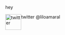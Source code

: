 <p>hey</p>

<p>
<img align="middle" width="50" height="50" src="https://image.flaticon.com/icons/png/512/124/124021.png" alt="twitter" style="float:left;width:50px;height:50px;align:middle"> twitter
  @liloamaral
</p>
